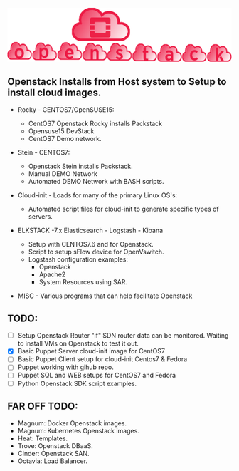 
![openstack Installs](./gh_img/openstack_installs.png)


## Openstack Installs from Host system to Setup to install cloud images. 

* Rocky - CENTOS7/OpenSUSE15:
  * CentOS7 Openstack Rocky installs Packstack
  * Opensuse15 DevStack
  * CentOS7 Demo network.

* Stein - CENTOS7:
  * Openstack Stein installs Packstack.
  * Manual DEMO Network 
  * Automated DEMO Network with BASH scripts.

* Cloud-init - Loads for many of the primary Linux OS's:
  * Automated script files for cloud-init to generate specific types of servers.

* ELKSTACK -7.x Elasticsearch - Logstash - Kibana
  * Setup with CENTOS7.6 and for Openstack. 
  * Script to setup sFlow device for OpenVswitch.
  * Logstash configuration examples:
    * Openstack 
    * Apache2
    * System Resources using SAR.   

* MISC - Various programs that can help facilitate Openstack


## TODO:

 - [ ] Setup Openstack Router "if" SDN router data can be monitored. Waiting to install VMs on Openstack to test it out. 
 - [X] Basic Puppet Server cloud-init image for CentOS7 
 - [ ] Basic Puppet Client setup for cloud-init Centos7 & Fedora
 - [ ] Puppet working with gihub repo. 
 - [ ] Puppet SQL and WEB setups for CentOS7 and Fedora
 - [ ] Python Openstack SDK script examples.

## FAR OFF TODO:
  * Magnum:  Docker Openstack images.
  * Magnum:  Kubernetes Openstack images.
  * Heat:    Templates.
  * Trove:   Openstack DBaaS.
  * Cinder:  Openstack SAN.
  * Octavia: Load Balancer. 

   
   

